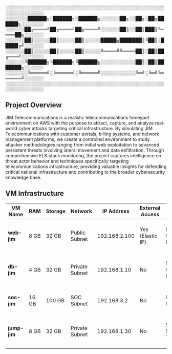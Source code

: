 ░░░░░░░░░░░░░░░░░░░░░░░░░░░░░░░░░░░░░░░░░░░░░░░░░░░░░░░░░░░░░░<br>
░░░░░░░██████╗░██████╗░██████╗░░░░░░██╗░░██╗░██╗██████╗░░░░░░░<br>
░░░░░░██╔════╝██╔════╝██╔════╝░░░░░░██║░░██║███║╚════██╗░░░░░░<br>
░░░░░░██║░░░░░██║░░░░░██║░░░░░█████╗███████║╚██║░█████╔╝░░░░░░<br>
░░░░░░██║░░░░░██║░░░░░██║░░░░░╚════╝╚════██║░██║██╔═══╝░░░░░░░<br>
░░░░░░╚██████╗╚██████╗╚██████╗░░░░░░░░░░░██║░██║███████╗░░░░░░<br>
░░░░░░░╚═════╝░╚═════╝░╚═════╝░░░░░░░░░░░╚═╝░╚═╝╚══════╝░░░░░░<br>
░░░░░░░░░░░░░░░░░░░░░░░░░░░░░░░░░░░░░░░░░░░░░░░░░░░░░░░░░░░░░░<br>



## Project Overview
JIM Telecommunications is a realistic telecommunications honeypot environment on AWS with the purpose to attract, capture, and analyze real-world cyber attacks targeting critical infrastructure. By simulating JIM Telecommunications with customer portals, billing systems, and network management platforms, we create a controlled environment to study attacker methodologies ranging from initial web exploitation to advanced persistent threats involving lateral movement and data exfiltration. Through comprehensive ELK stack monitoring, the project captures intelligence on threat actor behavior and techniques specifically targeting telecommunications infrastructure, providing valuable insights for defending critical national infrastructure and contributing to the broader cybersecurity knowledge base.

## VM Infrastructure

| VM Name | RAM | Storage | Network | IP Address | External Access | Primary Services | Role in Honeypot |
|---------|-----|---------|---------|------------|-----------------|------------------|------------------|
| **web-jim** | 8 GB | 32 GB | Public Subnet | 192.168.2.100 | Yes (Elastic IP) | NGINX, PHP, Customer Portal | Primary attack vector and public entry point |
| **db-jim** | 4 GB | 32 GB | Private Subnet | 192.168.1.10 | No | MySQL, Customer Data | Lateral movement target and data repository |
| **soc-jim** | 16 GB | 100 GB | SOC Subnet | 192.168.3.2 | No | ELK Stack, Monitoring | Centralized logging and threat analysis |
| **jump-jim** | 8 GB | 32 GB | Private Subnet | 192.168.1.30 | No | SSH, Telnet, Management Tools | Internal honeypot for privilege escalation |
